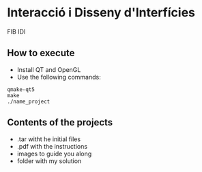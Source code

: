 # Interacció i Disseny d'Interfícies
FIB IDI 

## How to execute
- Install QT and OpenGL
- Use the following commands:
```
qmake-qt5
make
./name_project
```

## Contents of the projects
- .tar witht he initial files
- .pdf with the instructions
- images to guide you along
- folder with my solution




